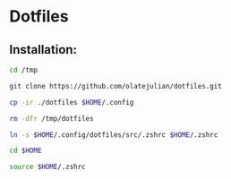 # Dotfiles

## Installation:

```bash
cd /tmp

git clone https://github.com/olatejulian/dotfiles.git

cp -ir ./dotfiles $HOME/.config

rm -dfr /tmp/dotfiles

ln -s $HOME/.config/dotfiles/src/.zshrc $HOME/.zshrc

cd $HOME

source $HOME/.zshrc
```